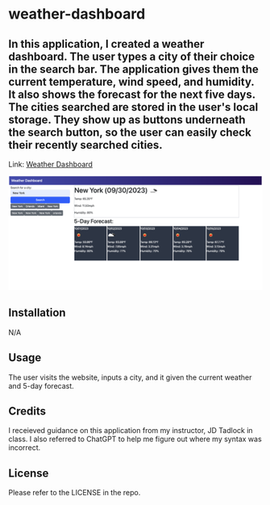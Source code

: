 # weather-dashboard

## In this application, I created a weather dashboard. The user types a city of their choice in the search bar. The application gives them the current temperature, wind speed, and humidity. It also shows the forecast for the next five days. The cities searched are stored in the user's local storage. They show up as buttons underneath the search button, so the user can easily check their recently searched cities.

Link: <a href="https://coreyphillipsofficial.github.io/weather-dashboard/">Weather Dashboard</a> 

![Screenshot](./assets/weather-dashboard-screenshot.png)



## Installation

N/A

## Usage

The user visits the website, inputs a city, and it given the current weather and 5-day forecast.

## Credits

I receieved guidance on this application from my instructor, JD Tadlock in class. I also referred to ChatGPT to help me figure out where my syntax was incorrect.

## License

Please refer to the LICENSE in the repo.